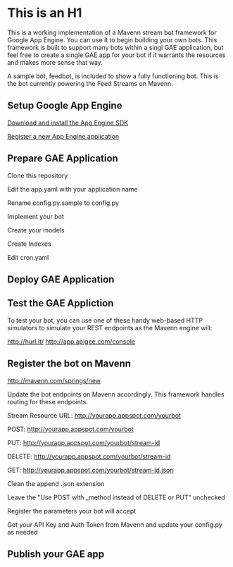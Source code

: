 # This is an H1 #

This is a working implementation of a Mavenn stream bot framework for Google App Engine.  You can use it to begin building your own bots.  This framework is built to support many bots within a singl GAE application, but feel free to create a single GAE app for your bot if it warrants the resources and makes more sense that way.

A sample bot, feedbot, is included to show a fully functioning bot.  This is the bot currently powering the Feed Streams on Mavenn.


## Setup Google App Engine ##


[Download and install the App Engine SDK](http://code.google.com/appengine/downloads.html)


[Register a new App Engine application](http://appengine.google.com)


## Prepare GAE Application ##

Clone this repository

Edit the app.yaml with your application name

Rename config.py.sample to config.py

Implement your bot

Create your models

Create Indexes

Edit cron.yaml


## Deploy GAE Application ##



## Test the GAE Appliction ##

To test your bot, you can use one of these handy web-based HTTP simulators to simulate your REST endpoints as the Mavenn engine will:

 http://hurl.it/
 http://app.apigee.com/console




## Register the bot on Mavenn ##

http://mavenn.com/springs/new


Update the bot endpoints on Mavenn accordingly.  This framework handles routing for these endpoints.

Stream Resource URL: http://yourapp.appspot.com/yourbot

POST: http://yourapp.appspot.com/yourbot

PUT: http://yourapp.appspot.com/yourbot/stream-id

DELETE: http://yourapp.appspot.com/yourbot/stream-id

GET: http://yourapp.appspot.com/yourbot/stream-id.json

Clean the append .json extension

Leave the "Use POST with _method instead of DELETE or PUT" unchecked


Register the parameters your bot will accept


Get your API Key and Auth Token from Mavenn and update your config.py as needed

## Publish your GAE app ##

